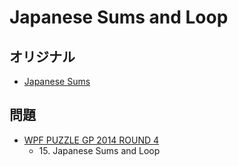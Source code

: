 # Japanese Sums and Loop

## オリジナル
- [Japanese Sums](japanesesums.md)

## 問題
- [WPF PUZZLE GP 2014 ROUND 4](../questions/wpfpgp2014_4.md)
	- 15\. Japanese Sums and Loop
